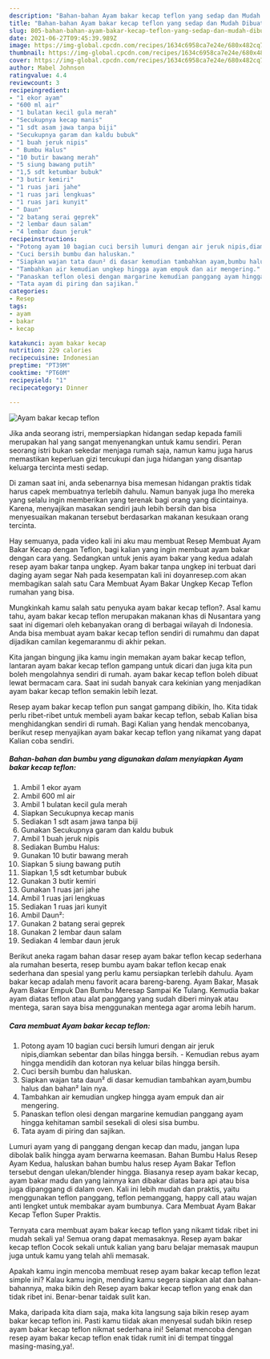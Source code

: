 ```yaml
---
description: "Bahan-bahan Ayam bakar kecap teflon yang sedap dan Mudah Dibuat"
title: "Bahan-bahan Ayam bakar kecap teflon yang sedap dan Mudah Dibuat"
slug: 805-bahan-bahan-ayam-bakar-kecap-teflon-yang-sedap-dan-mudah-dibuat
date: 2021-06-27T09:45:39.989Z
image: https://img-global.cpcdn.com/recipes/1634c6958ca7e24e/680x482cq70/ayam-bakar-kecap-teflon-foto-resep-utama.jpg
thumbnail: https://img-global.cpcdn.com/recipes/1634c6958ca7e24e/680x482cq70/ayam-bakar-kecap-teflon-foto-resep-utama.jpg
cover: https://img-global.cpcdn.com/recipes/1634c6958ca7e24e/680x482cq70/ayam-bakar-kecap-teflon-foto-resep-utama.jpg
author: Mabel Johnson
ratingvalue: 4.4
reviewcount: 3
recipeingredient:
- "1 ekor ayam"
- "600 ml air"
- "1 bulatan kecil gula merah"
- "Secukupnya kecap manis"
- "1 sdt asam jawa tanpa biji"
- "Secukupnya garam dan kaldu bubuk"
- "1 buah jeruk nipis"
- " Bumbu Halus"
- "10 butir bawang merah"
- "5 siung bawang putih"
- "1,5 sdt ketumbar bubuk"
- "3 butir kemiri"
- "1 ruas jari jahe"
- "1 ruas jari lengkuas"
- "1 ruas jari kunyit"
- " Daun"
- "2 batang serai geprek"
- "2 lembar daun salam"
- "4 lembar daun jeruk"
recipeinstructions:
- "Potong ayam 10 bagian cuci bersih lumuri dengan air jeruk nipis,diamkan sebentar dan bilas hingga bersih. Kemudian rebus ayam hingga mendidih dan kotoran nya keluar bilas hingga bersih."
- "Cuci bersih bumbu dan haluskan."
- "Siapkan wajan tata daun² di dasar kemudian tambahkan ayam,bumbu halus dan bahan² lain nya."
- "Tambahkan air kemudian ungkep hingga ayam empuk dan air mengering."
- "Panaskan teflon olesi dengan margarine kemudian panggang ayam hingga kehitaman sambil sesekali di olesi sisa bumbu."
- "Tata ayam di piring dan sajikan."
categories:
- Resep
tags:
- ayam
- bakar
- kecap

katakunci: ayam bakar kecap 
nutrition: 229 calories
recipecuisine: Indonesian
preptime: "PT39M"
cooktime: "PT60M"
recipeyield: "1"
recipecategory: Dinner

---
```



![Ayam bakar kecap teflon](https://img-global.cpcdn.com/recipes/1634c6958ca7e24e/680x482cq70/ayam-bakar-kecap-teflon-foto-resep-utama.jpg)

Jika anda seorang istri, mempersiapkan hidangan sedap kepada famili merupakan hal yang sangat menyenangkan untuk kamu sendiri. Peran seorang istri bukan sekedar menjaga rumah saja, namun kamu juga harus memastikan keperluan gizi tercukupi dan juga hidangan yang disantap keluarga tercinta mesti sedap.

Di zaman  saat ini, anda sebenarnya bisa memesan hidangan praktis tidak harus capek membuatnya terlebih dahulu. Namun banyak juga lho mereka yang selalu ingin memberikan yang terenak bagi orang yang dicintainya. Karena, menyajikan masakan sendiri jauh lebih bersih dan bisa menyesuaikan makanan tersebut berdasarkan makanan kesukaan orang tercinta. 

Hay semuanya, pada video kali ini aku mau membuat Resep Membuat Ayam Bakar Kecap dengan Teflon, bagi kalian yang ingin membuat ayam bakar dengan cara yang. Sedangkan untuk jenis ayam bakar yang kedua adalah resep ayam bakar tanpa ungkep. Ayam bakar tanpa ungkep ini terbuat dari daging ayam segar Nah pada kesempatan kali ini doyanresep.com akan membagikan salah satu Cara Membuat Ayam Bakar Ungkep Kecap Teflon rumahan yang bisa.

Mungkinkah kamu salah satu penyuka ayam bakar kecap teflon?. Asal kamu tahu, ayam bakar kecap teflon merupakan makanan khas di Nusantara yang saat ini digemari oleh kebanyakan orang di berbagai wilayah di Indonesia. Anda bisa membuat ayam bakar kecap teflon sendiri di rumahmu dan dapat dijadikan camilan kegemaranmu di akhir pekan.

Kita jangan bingung jika kamu ingin memakan ayam bakar kecap teflon, lantaran ayam bakar kecap teflon gampang untuk dicari dan juga kita pun boleh mengolahnya sendiri di rumah. ayam bakar kecap teflon boleh dibuat lewat bermacam cara. Saat ini sudah banyak cara kekinian yang menjadikan ayam bakar kecap teflon semakin lebih lezat.

Resep ayam bakar kecap teflon pun sangat gampang dibikin, lho. Kita tidak perlu ribet-ribet untuk membeli ayam bakar kecap teflon, sebab Kalian bisa menghidangkan sendiri di rumah. Bagi Kalian yang hendak mencobanya, berikut resep menyajikan ayam bakar kecap teflon yang nikamat yang dapat Kalian coba sendiri.

<!--inarticleads1-->

##### Bahan-bahan dan bumbu yang digunakan dalam menyiapkan Ayam bakar kecap teflon:

1. Ambil 1 ekor ayam
1. Ambil 600 ml air
1. Ambil 1 bulatan kecil gula merah
1. Siapkan Secukupnya kecap manis
1. Sediakan 1 sdt asam jawa tanpa biji
1. Gunakan Secukupnya garam dan kaldu bubuk
1. Ambil 1 buah jeruk nipis
1. Sediakan  Bumbu Halus:
1. Gunakan 10 butir bawang merah
1. Siapkan 5 siung bawang putih
1. Siapkan 1,5 sdt ketumbar bubuk
1. Gunakan 3 butir kemiri
1. Gunakan 1 ruas jari jahe
1. Ambil 1 ruas jari lengkuas
1. Sediakan 1 ruas jari kunyit
1. Ambil  Daun²:
1. Gunakan 2 batang serai geprek
1. Gunakan 2 lembar daun salam
1. Sediakan 4 lembar daun jeruk


Berikut aneka ragam bahan dasar resep ayam bakar teflon kecap sederhana ala rumahan beserta, resep bumbu ayam bakar teflon kecap enak sederhana dan spesial yang perlu kamu persiapkan terlebih dahulu. Ayam bakar kecap adalah menu favorit acara bareng-bareng. Ayam Bakar, Masak Ayam Bakar Empuk Dan Bumbu Meresap Sampai Ke Tulang. Kemudia bakar ayam diatas teflon atau alat panggang yang sudah diberi minyak atau mentega, saran saya bisa menggunakan mentega agar aroma lebih harum. 

<!--inarticleads2-->

##### Cara membuat Ayam bakar kecap teflon:

1. Potong ayam 10 bagian cuci bersih lumuri dengan air jeruk nipis,diamkan sebentar dan bilas hingga bersih. - Kemudian rebus ayam hingga mendidih dan kotoran nya keluar bilas hingga bersih.
1. Cuci bersih bumbu dan haluskan.
1. Siapkan wajan tata daun² di dasar kemudian tambahkan ayam,bumbu halus dan bahan² lain nya.
1. Tambahkan air kemudian ungkep hingga ayam empuk dan air mengering.
1. Panaskan teflon olesi dengan margarine kemudian panggang ayam hingga kehitaman sambil sesekali di olesi sisa bumbu.
1. Tata ayam di piring dan sajikan.


Lumuri ayam yang di panggang dengan kecap dan madu, jangan lupa dibolak balik hingga ayam berwarna keemasan. Bahan Bumbu Halus Resep Ayam Kedua, haluskan bahan bumbu halus resep Ayam Bakar Teflon tersebut dengan ulekan/blender hingga. Biasanya resep ayam bakar kecap, ayam bakar madu dan yang lainnya kan dibakar diatas bara api atau bisa juga dipanggang di dalam oven. Kali ini lebih mudah dan praktis, yaitu menggunakan teflon panggang, teflon pemanggang, happy call atau wajan anti lengket untuk membakar ayam bumbunya. Cara Membuat Ayam Bakar Kecap Teflon Super Praktis. 

Ternyata cara membuat ayam bakar kecap teflon yang nikamt tidak ribet ini mudah sekali ya! Semua orang dapat memasaknya. Resep ayam bakar kecap teflon Cocok sekali untuk kalian yang baru belajar memasak maupun juga untuk kamu yang telah ahli memasak.

Apakah kamu ingin mencoba membuat resep ayam bakar kecap teflon lezat simple ini? Kalau kamu ingin, mending kamu segera siapkan alat dan bahan-bahannya, maka bikin deh Resep ayam bakar kecap teflon yang enak dan tidak ribet ini. Benar-benar taidak sulit kan. 

Maka, daripada kita diam saja, maka kita langsung saja bikin resep ayam bakar kecap teflon ini. Pasti kamu tiidak akan menyesal sudah bikin resep ayam bakar kecap teflon nikmat sederhana ini! Selamat mencoba dengan resep ayam bakar kecap teflon enak tidak rumit ini di tempat tinggal masing-masing,ya!.

